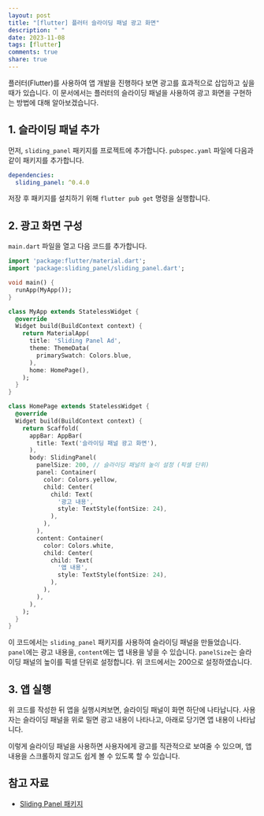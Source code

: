 ```yaml
---
layout: post
title: "[flutter] 플러터 슬라이딩 패널 광고 화면"
description: " "
date: 2023-11-08
tags: [flutter]
comments: true
share: true
---
```


플러터(Flutter)를 사용하여 앱 개발을 진행하다 보면 광고를 효과적으로 삽입하고 싶을 때가 있습니다. 이 문서에서는 플러터의 슬라이딩 패널을 사용하여 광고 화면을 구현하는 방법에 대해 알아보겠습니다.

## 1. 슬라이딩 패널 추가

먼저, `sliding_panel` 패키지를 프로젝트에 추가합니다. `pubspec.yaml` 파일에 다음과 같이 패키지를 추가합니다.

```yaml
dependencies:
  sliding_panel: ^0.4.0
```

저장 후 패키지를 설치하기 위해 `flutter pub get` 명령을 실행합니다.

## 2. 광고 화면 구성

`main.dart` 파일을 열고 다음 코드를 추가합니다.

```dart
import 'package:flutter/material.dart';
import 'package:sliding_panel/sliding_panel.dart';

void main() {
  runApp(MyApp());
}

class MyApp extends StatelessWidget {
  @override
  Widget build(BuildContext context) {
    return MaterialApp(
      title: 'Sliding Panel Ad',
      theme: ThemeData(
        primarySwatch: Colors.blue,
      ),
      home: HomePage(),
    );
  }
}

class HomePage extends StatelessWidget {
  @override
  Widget build(BuildContext context) {
    return Scaffold(
      appBar: AppBar(
        title: Text('슬라이딩 패널 광고 화면'),
      ),
      body: SlidingPanel(
        panelSize: 200, // 슬라이딩 패널의 높이 설정 (픽셀 단위)
        panel: Container(
          color: Colors.yellow,
          child: Center(
            child: Text(
              '광고 내용',
              style: TextStyle(fontSize: 24),
            ),
          ),
        ),
        content: Container(
          color: Colors.white,
          child: Center(
            child: Text(
              '앱 내용',
              style: TextStyle(fontSize: 24),
            ),
          ),
        ),
      ),
    );
  }
}
```

이 코드에서는 `sliding_panel` 패키지를 사용하여 슬라이딩 패널을 만들었습니다. `panel`에는 광고 내용을, `content`에는 앱 내용을 넣을 수 있습니다. `panelSize`는 슬라이딩 패널의 높이를 픽셀 단위로 설정합니다. 위 코드에서는 200으로 설정하였습니다.

## 3. 앱 실행

위 코드를 작성한 뒤 앱을 실행시켜보면, 슬라이딩 패널이 화면 하단에 나타납니다. 사용자는 슬라이딩 패널을 위로 밀면 광고 내용이 나타나고, 아래로 당기면 앱 내용이 나타납니다.

이렇게 슬라이딩 패널을 사용하면 사용자에게 광고를 직관적으로 보여줄 수 있으며, 앱 내용을 스크롤하지 않고도 쉽게 볼 수 있도록 할 수 있습니다.

## 참고 자료

- [Sliding Panel 패키지](https://pub.dev/packages/sliding_panel)